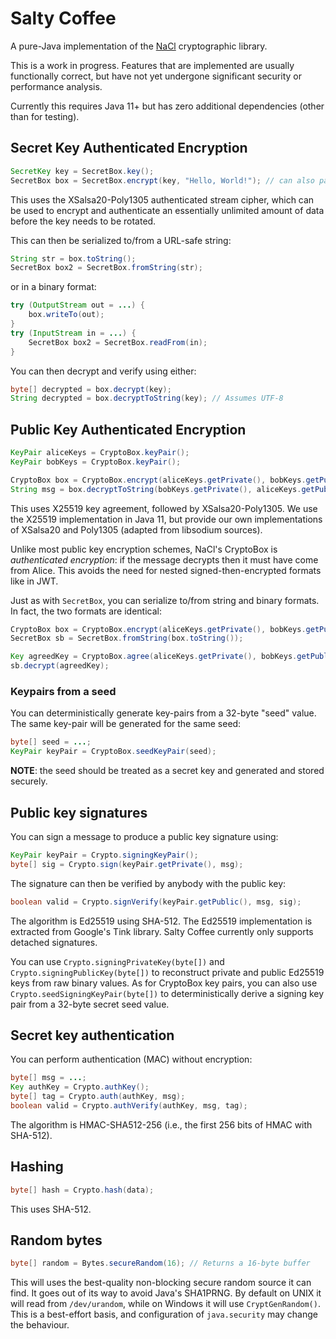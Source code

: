 # Salty Coffee

A pure-Java implementation of the [NaCl](https://nacl.cr.yp.to) cryptographic library.

This is a work in progress. Features that are implemented are usually functionally correct, but have not yet 
undergone significant security or performance analysis.

Currently this requires Java 11+ but has zero additional dependencies (other than for testing).

## Secret Key Authenticated Encryption

```java
SecretKey key = SecretBox.key();
SecretBox box = SecretBox.encrypt(key, "Hello, World!"); // can also pass byte[]
```

This uses the XSalsa20-Poly1305 authenticated stream cipher, which can be used to encrypt and authenticate an essentially
unlimited amount of data before the key needs to be rotated.

This can then be serialized to/from a URL-safe string:

```java
String str = box.toString();
SecretBox box2 = SecretBox.fromString(str);
```

or in a binary format:
```java
try (OutputStream out = ...) {
    box.writeTo(out);
}
try (InputStream in = ...) {
    SecretBox box2 = SecretBox.readFrom(in);
}
```
You can then decrypt and verify using either:
```java
byte[] decrypted = box.decrypt(key);
String decrypted = box.decryptToString(key); // Assumes UTF-8
```

## Public Key Authenticated Encryption

```java
KeyPair aliceKeys = CryptoBox.keyPair();
KeyPair bobKeys = CryptoBox.keyPair();

CryptoBox box = CryptoBox.encrypt(aliceKeys.getPrivate(), bobKeys.getPublic(), "Hello, World!");
String msg = box.decryptToString(bobKeys.getPrivate(), aliceKeys.getPublic());
```

This uses X25519 key agreement, followed by XSalsa20-Poly1305. We use the X25519 implementation in Java 11, but provide
our own implementations of XSalsa20 and Poly1305 (adapted from libsodium sources).

Unlike most public key encryption schemes, NaCl's CryptoBox is *authenticated encryption*: if the message decrypts then
it must have come from Alice. This avoids the need for nested signed-then-encrypted formats like in JWT.

Just as with `SecretBox`, you can serialize to/from string and binary formats. In fact, the two formats are identical:

```java
CryptoBox box = CryptoBox.encrypt(aliceKeys.getPrivate(), bobKeys.getPublic(), "Hello, World!");
SecretBox sb = SecretBox.fromString(box.toString());

Key agreedKey = CryptoBox.agree(aliceKeys.getPrivate(), bobKeys.getPublic());
sb.decrypt(agreedKey);
```

### Keypairs from a seed

You can deterministically generate key-pairs from a 32-byte "seed" value. The same key-pair will be generated for the same
seed:

```java
byte[] seed = ...;
KeyPair keyPair = CryptoBox.seedKeyPair(seed);
```

**NOTE**: the seed should be treated as a secret key and generated and stored securely.

## Public key signatures

You can sign a message to produce a public key signature using:

```java
KeyPair keyPair = Crypto.signingKeyPair();
byte[] sig = Crypto.sign(keyPair.getPrivate(), msg);
```

The signature can then be verified by anybody with the public key:

```java
boolean valid = Crypto.signVerify(keyPair.getPublic(), msg, sig);
```

The algorithm is Ed25519 using SHA-512. The Ed25519 implementation is extracted from
Google's Tink library. Salty Coffee currently only supports detached signatures.

You can use `Crypto.signingPrivateKey(byte[])` and `Crypto.signingPublicKey(byte[])` to reconstruct
private and public Ed25519 keys from raw binary values. As for CryptoBox key pairs, you can also use
`Crypto.seedSigningKeyPair(byte[])` to deterministically derive a signing key pair from a 32-byte
secret seed value.

## Secret key authentication

You can perform authentication (MAC) without encryption:
```java
byte[] msg = ...;
Key authKey = Crypto.authKey();
byte[] tag = Crypto.auth(authKey, msg);
boolean valid = Crypto.authVerify(authKey, msg, tag);
```

The algorithm is HMAC-SHA512-256 (i.e., the first 256 bits of HMAC with SHA-512).

## Hashing

```java
byte[] hash = Crypto.hash(data);
```
This uses SHA-512.

## Random bytes

```java
byte[] random = Bytes.secureRandom(16); // Returns a 16-byte buffer
```

This will uses the best-quality non-blocking secure random source it can find. It goes out of its way to avoid
Java's SHA1PRNG. By default on UNIX it will read from `/dev/urandom`, while on Windows it will use `CryptGenRandom()`.
This is a best-effort basis, and configuration of `java.security` may change the behaviour.
